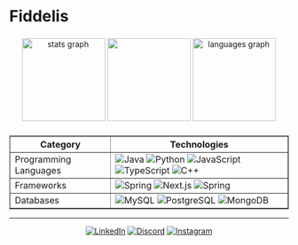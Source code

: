 # Fiddelis

###

<div align="center">
  <img src="https://github-readme-stats.vercel.app/api?username=fiddelis&hide_title=false&hide_rank=true&show_icons=true&include_all_commits=true&count_private=true&disable_animations=false&theme=dracula&locale=en&hide_border=false" height="150" alt="stats graph"  />
  <img height="150" src="https://media.tenor.com/iBmiORqOPXoAAAAM/harry-potter-daniel-radcliffe.gif"  />
  <img src="https://github-readme-stats.vercel.app/api/top-langs?username=fiddelis&locale=en&hide_title=false&layout=compact&card_width=320&langs_count=5&theme=dracula&hide_border=false" height="150" alt="languages graph"  />
</div>

###

<table align="center" border="1" cellspacing="0" cellpadding="5">
  <tr>
    <th>Category</th>
    <th>Technologies</th>
  </tr>
  <tr>
    <td>Programming Languages</td>
    <td>
      <img src="https://img.shields.io/badge/Java-%23ED8B00.svg?logo=openjdk&logoColor=white" alt="Java">
      <img src="https://img.shields.io/badge/Python-3776AB?logo=python&logoColor=white" alt="Python">
      <img src="https://img.shields.io/badge/JavaScript-F7DF1E?logo=javascript&logoColor=000" alt="JavaScript">
      <img src="https://img.shields.io/badge/TypeScript-3178C6?logo=typescript&logoColor=fff" alt="TypeScript">
      <img src="https://img.shields.io/badge/C++-%2300599C.svg?logo=c%2B%2B&logoColor=white" alt="C++">
    </td>
  </tr>
  <tr>
    <td>Frameworks</td>
    <td>
      <img src="https://img.shields.io/badge/Spring%20Boot-6DB33F?logo=springboot&logoColor=fff" alt="Spring">
      <img src="https://img.shields.io/badge/Next.js-black?logo=next.js&logoColor=white" alt="Next.js">
      <img src="https://img.shields.io/badge/React-%2320232a.svg?logo=react&logoColor=%2361DAFB" alt="Spring">
    </td>
  </tr>
  <tr>
    <td>Databases</td>
    <td>
      <img src="https://img.shields.io/badge/MySQL-4479A1?logo=mysql&logoColor=fff" alt="MySQL">
      <img src="https://img.shields.io/badge/Postgres-%23316192.svg?logo=postgresql&logoColor=white" alt="PostgreSQL">
      <img src="https://img.shields.io/badge/MongoDB-%234ea94b.svg?logo=mongodb&logoColor=white" alt="MongoDB">
    </td>
  </tr>
</table>

---

<div align="center">
  
  [![LinkedIn](https://img.shields.io/static/v1?message=LinkedIn&logo=linkedin&label=&color=0077B5&logoColor=white&labelColor=&style=for-the-badge)](https://www.linkedin.com/in/lucas-ruan-fidelis/)
  [![Discord](https://img.shields.io/static/v1?message=Discord&logo=discord&label=&color=7289DA&logoColor=white&labelColor=&style=for-the-badge)](https://discord.com/users/210895480429871104)
  [![Instagram](https://img.shields.io/static/v1?message=Instagram&logo=instagram&label=&color=E4405F&logoColor=white&labelColor=&style=for-the-badge)](https://www.instagram.com/lucasruan.ff/)
  
</p>
